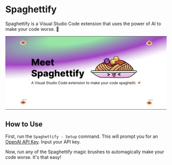 # Spaghettify

Spaghettify is a Visual Studio Code extension that uses the power of AI to make your code worse. 🍝

![Spaghettify](doc2.png)

## How to Use

First, run the `Spaghettify - Setup` command. This will prompt you for an [OpenAI API Key](beta.openai.com/). Input your API key.

Now, run any of the Spaghettify magic brushes to automagically make your code worse. It's that easy!